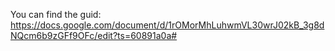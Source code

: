 You can find the guid:
https://docs.google.com/document/d/1rOMorMhLuhwmVL30wrJ02kB_3g8dNQcm6b9zGFf9OFc/edit?ts=60891a0a#
